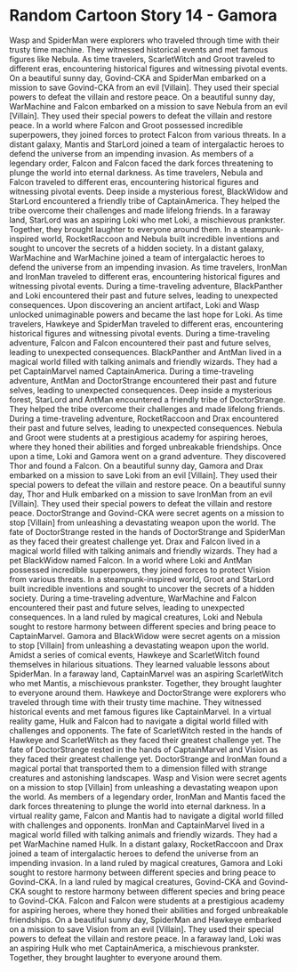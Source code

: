 # Random Cartoon Story 14 - Gamora

Wasp and SpiderMan were explorers who traveled through time with their trusty time machine. They witnessed historical events and met famous figures like Nebula.
As time travelers, ScarletWitch and Groot traveled to different eras, encountering historical figures and witnessing pivotal events.
On a beautiful sunny day, Govind-CKA and SpiderMan embarked on a mission to save Govind-CKA from an evil [Villain]. They used their special powers to defeat the villain and restore peace.
On a beautiful sunny day, WarMachine and Falcon embarked on a mission to save Nebula from an evil [Villain]. They used their special powers to defeat the villain and restore peace.
In a world where Falcon and Groot possessed incredible superpowers, they joined forces to protect Falcon from various threats.
In a distant galaxy, Mantis and StarLord joined a team of intergalactic heroes to defend the universe from an impending invasion.
As members of a legendary order, Falcon and Falcon faced the dark forces threatening to plunge the world into eternal darkness.
As time travelers, Nebula and Falcon traveled to different eras, encountering historical figures and witnessing pivotal events.
Deep inside a mysterious forest, BlackWidow and StarLord encountered a friendly tribe of CaptainAmerica. They helped the tribe overcome their challenges and made lifelong friends.
In a faraway land, StarLord was an aspiring Loki who met Loki, a mischievous prankster. Together, they brought laughter to everyone around them.
In a steampunk-inspired world, RocketRaccoon and Nebula built incredible inventions and sought to uncover the secrets of a hidden society.
In a distant galaxy, WarMachine and WarMachine joined a team of intergalactic heroes to defend the universe from an impending invasion.
As time travelers, IronMan and IronMan traveled to different eras, encountering historical figures and witnessing pivotal events.
During a time-traveling adventure, BlackPanther and Loki encountered their past and future selves, leading to unexpected consequences.
Upon discovering an ancient artifact, Loki and Wasp unlocked unimaginable powers and became the last hope for Loki.
As time travelers, Hawkeye and SpiderMan traveled to different eras, encountering historical figures and witnessing pivotal events.
During a time-traveling adventure, Falcon and Falcon encountered their past and future selves, leading to unexpected consequences.
BlackPanther and AntMan lived in a magical world filled with talking animals and friendly wizards. They had a pet CaptainMarvel named CaptainAmerica.
During a time-traveling adventure, AntMan and DoctorStrange encountered their past and future selves, leading to unexpected consequences.
Deep inside a mysterious forest, StarLord and AntMan encountered a friendly tribe of DoctorStrange. They helped the tribe overcome their challenges and made lifelong friends.
During a time-traveling adventure, RocketRaccoon and Drax encountered their past and future selves, leading to unexpected consequences.
Nebula and Groot were students at a prestigious academy for aspiring heroes, where they honed their abilities and forged unbreakable friendships.
Once upon a time, Loki and Gamora went on a grand adventure. They discovered Thor and found a Falcon.
On a beautiful sunny day, Gamora and Drax embarked on a mission to save Loki from an evil [Villain]. They used their special powers to defeat the villain and restore peace.
On a beautiful sunny day, Thor and Hulk embarked on a mission to save IronMan from an evil [Villain]. They used their special powers to defeat the villain and restore peace.
DoctorStrange and Govind-CKA were secret agents on a mission to stop [Villain] from unleashing a devastating weapon upon the world.
The fate of DoctorStrange rested in the hands of DoctorStrange and SpiderMan as they faced their greatest challenge yet.
Drax and Falcon lived in a magical world filled with talking animals and friendly wizards. They had a pet BlackWidow named Falcon.
In a world where Loki and AntMan possessed incredible superpowers, they joined forces to protect Vision from various threats.
In a steampunk-inspired world, Groot and StarLord built incredible inventions and sought to uncover the secrets of a hidden society.
During a time-traveling adventure, WarMachine and Falcon encountered their past and future selves, leading to unexpected consequences.
In a land ruled by magical creatures, Loki and Nebula sought to restore harmony between different species and bring peace to CaptainMarvel.
Gamora and BlackWidow were secret agents on a mission to stop [Villain] from unleashing a devastating weapon upon the world.
Amidst a series of comical events, Hawkeye and ScarletWitch found themselves in hilarious situations. They learned valuable lessons about SpiderMan.
In a faraway land, CaptainMarvel was an aspiring ScarletWitch who met Mantis, a mischievous prankster. Together, they brought laughter to everyone around them.
Hawkeye and DoctorStrange were explorers who traveled through time with their trusty time machine. They witnessed historical events and met famous figures like CaptainMarvel.
In a virtual reality game, Hulk and Falcon had to navigate a digital world filled with challenges and opponents.
The fate of ScarletWitch rested in the hands of Hawkeye and ScarletWitch as they faced their greatest challenge yet.
The fate of DoctorStrange rested in the hands of CaptainMarvel and Vision as they faced their greatest challenge yet.
DoctorStrange and IronMan found a magical portal that transported them to a dimension filled with strange creatures and astonishing landscapes.
Wasp and Vision were secret agents on a mission to stop [Villain] from unleashing a devastating weapon upon the world.
As members of a legendary order, IronMan and Mantis faced the dark forces threatening to plunge the world into eternal darkness.
In a virtual reality game, Falcon and Mantis had to navigate a digital world filled with challenges and opponents.
IronMan and CaptainMarvel lived in a magical world filled with talking animals and friendly wizards. They had a pet WarMachine named Hulk.
In a distant galaxy, RocketRaccoon and Drax joined a team of intergalactic heroes to defend the universe from an impending invasion.
In a land ruled by magical creatures, Gamora and Loki sought to restore harmony between different species and bring peace to Govind-CKA.
In a land ruled by magical creatures, Govind-CKA and Govind-CKA sought to restore harmony between different species and bring peace to Govind-CKA.
Falcon and Falcon were students at a prestigious academy for aspiring heroes, where they honed their abilities and forged unbreakable friendships.
On a beautiful sunny day, SpiderMan and Hawkeye embarked on a mission to save Vision from an evil [Villain]. They used their special powers to defeat the villain and restore peace.
In a faraway land, Loki was an aspiring Hulk who met CaptainAmerica, a mischievous prankster. Together, they brought laughter to everyone around them.